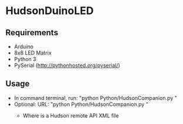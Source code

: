 # HudsonDuinoLED

## Requirements

 * Arduino
 * 8x8 LED Matrix
 * Python 3
 * PySerial (http://pythonhosted.org/pyserial/)

## Usage
 * In command terminal, run: "python Python/HudsonCompanion.py <port>"
 * Optional: URL: "python Python/HudsonCompanion.py <port> <url>"
   * Where <url> is a Hudson remote API XML file
